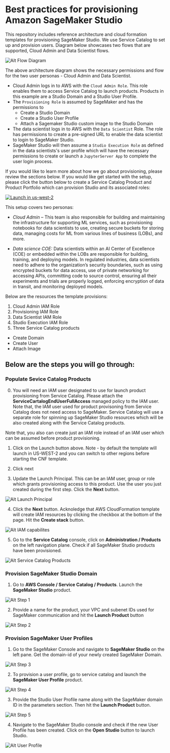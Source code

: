 # Best practices for provisioning Amazon SageMaker Studio

This repository includes reference architecture and cloud formation templates for provisioning SageMaker Studio. We use Service Catalog to set up and provision users. Diagram below showcases two flows that are supported, Cloud Admin and Data Scientist flows.

![Alt Flow Diagram](images/flow_diagram.png?raw=true "Flow Diagram")

The above architecture diagram shows the necessary permissions and flow for the two user personas - Cloud Admin and Data Scientist.
* Cloud Admin logs in to AWS with the `Cloud Admin Role`. This role enables them to access Service Catalog to launch products. Products in this example are a Studio Domain and a Studio User Profile.
* The `Provisioning Role` is assumed by SageMaker and has the permissions to
    - Create a Studio Domain
    - Create a Studio User Profile
    - Attach a Sagemaker Studio custom image to the Studio Domain
* The data scientist logs in to AWS with the `Data Scientist` Role. The role has permissions to create a pre-signed URL to enable the data scientist to login to SageMaker Studio.
* SageMaker Studio will then assume a `Studio Execution Role` as defined in the data scientists's user profile which will have the necessary permissions to create or launch a `JupyterServer App` to complete the user login process.

If you would like to learn more about how we go about provisioning, please review the sections below. If you would like get started with the setup, please click the button below to create a Service Catalog Product and Product Portfolio which can provision Studio and its associated roles: 

[![Launch in us-west-2](https://raw.githubusercontent.com/awslabs/aws-media-insights-engine/development/docs/assets/images/launch-stack.png)](https://console.aws.amazon.com/cloudformation/home?region=us-west-2#/stacks/new?stackName=sagemaker-studio&templateURL=https://aws-ml-blog.s3-us-east-1.amazonaws.com/artifacts/best-practices-provisioning-sagemaker-studio/launch.template)

This setup covers two personas:

* *Cloud Admin* – This team is also responsible for building and maintaining the infrastructure for supporting ML services, such as provisioning notebooks for data scientists to use, creating secure buckets for storing data, managing costs for ML from various lines of business (LOBs), and more.

* *Data science COE:* Data scientists within an AI Center of Excellence (COE) or embedded within the LOBs are responsible for building, training, and deploying models. In regulated industries, data scientists need to adhere to the organization’s security boundaries, such as using encrypted buckets for data access, use of private networking for accessing APIs, committing code to source control, ensuring all their experiments and trials are properly logged, enforcing encryption of data in transit, and monitoring deployed models.


Below are the resources the template provisions:

1. Cloud Admin IAM Role
2. Provisioning IAM Role
3. Data Scientist IAM Role
4. Studio Execution IAM Role
5. Three Service Catalog products 
* Create Domain
* Create User
* Attach Image 


## Below are the steps you will go through:

### Populate Sevice Catalog Products

0. You will need an IAM user designated to use for launch product provisioning from Service Catalog. Please attach the **ServiceCartalogEndUserFullAccess** managed policy to the IAM user. Note that, the IAM user used for product provisoning from Service Catalog does not need access to SageMaker. Service Catalog will use a separate role for spinning up SageMaker Studio resources which will be also created along with the Service Catalog products.

Note that, you also can create just an IAM role instead of an IAM user which can be assumed before product provisioning.

1. Click on the Launch button above. Note - by default the template will launch in US-WEST-2 and you can switch to other regions before starting the CNF template.

2. Click next

3. Update the Launch Principal. This can be an IAM user, group or role which grants provisioning access to this product. Use the user you just created during the first step. Click the **Next** button.
 
![Alt Launch Principal](assets/launch_principal.jpg?raw=true "Launch Principal")
  
4. Click the **Next** button. Acknoledge that AWS CloudFormation template will create IAM resources by clicking the checkbox at the bottom of the page. Hit the **Create stack** button.

![Alt IAM capabilites](assets/iam_capabilities.jpg?raw=true "IAM Capabilities")

5. Go to the **Service Catalog** console, click on **Administration / Products** on the left navigation plane. Check if all SageMaker Studio products have been provisioned.

![Alt Service Catalog Products](assets/service_catalog_products.jpg?raw=true "Service Catalog Products")


### Provision SageMaker Studio Domain

1. Go to **AWS Console / Service Catalog / Products**. Launch the **SageMaker Studio** product.

![Alt Step 1](assets/step1.jpg?raw=true "Step 1")

2. Provide a name for the product, your VPC and subenet IDs used for SageMaker communication and hit the **Launch Product** button

![Alt Step 2](assets/step2.jpg?raw=true "Step 2")

### Provision SageMaker User Profiles

1. Go to the SageMaker Console and navigate to **SageMaker Studio** on the left pane. Get the domain-id of your newly created SageMaker Domain. 

![Alt Step 3](assets/step3.jpg?raw=true "Step 3")

2. To provision a user profile, go to service catalog and launch the **SageMaker User Profile** product.

![Alt Step 4](assets/step4.jpg?raw=true "Step 4")

3. Provide the Studio User Profile name along with the SageMaker domain ID in the parameters section. Then hit the **Launch Product** button.

![Alt Step 5](assets/step5.jpg?raw=true "Step 5")

4. Navigate to the SageMaker Studio console and check if the new User Profile has been created. Click on the **Open Studio** button to launch Studio.

![Alt User Profile](assets/user_profile.jpg?raw=true "User Profile")
